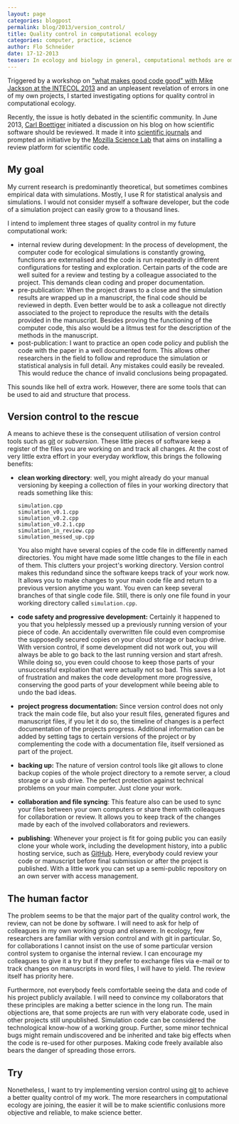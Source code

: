 ```yaml
---
layout: page
categories: blogpost
permalink: blog/2013/version_control/
title: Quality control in computational ecology
categories: computer, practice, science
author: Flo Schneider
date: 17-12-2013
teaser: In ecology and biology in general, computational methods are omnipresent nowadays. Still, few biologists do have a professional training in programming. Our standards are quite far from what is considered good practice in computer science and informatics.
---
```


Triggered by a workshop on ["what makes good code good" with Mike Jackson at the INTECOL 2013](http://www.software.ac.uk/blog/2013-08-23-what-makes-good-code-good-intecol13) and an unpleasent revelation of errors in one of my own projects, I started investigating options for quality control in computational ecology. <!-- more -->

Recently, the issue is hotly debated in the scientific community. In June 2013, [Carl Boettiger](http://carlboettiger.info/2013/07/09/reviewing-software-revisited.html) initiated a discussion on his blog on how scientific software should be reviewed. It made it into [scientific journals](http://www.nature.com/news/mozilla-plan-seeks-to-debug-scientific-code-1.13812) and prompted an initiative by the [Mozilla Science Lab](https://wiki.mozilla.org/ScienceLab) that aims on installing a review platform for scientific code.

## My goal
My current research is predominantly theoretical, but sometimes combines empirical data with simulations. Mostly, I use R for statistical analysis and simulations. I would not consider myself a software developer, but the code of a simulation project can easily grow to a thousand lines.

I intend to implement three stages of quality control in my future computational work:

-	internal review during development: In the process of development, the computer code for ecological simulations is constantly growing, functions are externalised and the code is run repeatedly in different configurations for testing and exploration. Certain parts of the code are well suited for a review and testing by a colleague associated to the project. This demands clean coding and proper documentation.
- 	pre-publication: When the project draws to a close and the simulation results are wrapped up in a manuscript, the final code should be reviewed in depth. Even better would be to ask a colleague not directly associated to the project to reproduce the results with the details provided in the manuscript. Besides proving the functioning of the computer code, this also would be a litmus test for the description of the methods in the manuscript.
-	post-publication: I want to practice an open code policy and publish the code with the paper in a well documented form. This allows other researchers in the field to follow and reproduce the simulation or statistical analysis in full detail. Any mistakes could easily be revealed. This would reduce the chance of invalid conclusions being propagated.

This sounds like hell of extra work. However, there are some tools that can be used to aid and structure that process.

## Version control to the rescue
A means to achieve these is the consequent utilisation of version control tools such as [git](https://git-scm.com/) or *subversion*. These little pieces of software keep a register of the files you are working on and track all changes. At the cost of very little extra effort in your everyday workflow, this brings the following benefits:

- 	**clean working directory**: well, you might already do your manual versioning by keeping a collection of files in your working directory that reads something like this:

		simulation.cpp
		simulation_v0.1.cpp
		simulation_v0.2.cpp
		simulation_v0.2.1.cpp
		simulation_in_review.cpp
		simulation_messed_up.cpp

	You also might have several copies of the code file in differently named directories. You might have made some little changes to the file in each of them. This clutters your project's working directory. Version control makes this redundand since the software keeps track of your work now. It allows you to make changes to your main code file and return to a previous version anytime you want. You even can keep several branches of that single code file. Still, there is only one file found in your working directory called `simulation.cpp`.
- 	**code safety and progressive development:** Certainly it happened to you that you helplessly messed up a previously running version of your piece of code. An accidentally overwritten file could even compromise the supposedly secured copies on your cloud storage or backup drive. With version control, if some development did not work out, you will always be able to go back to the last running version and start afresh. While doing so, you even could choose to keep those parts of your unsuccessful exploation that were actually not so bad. This saves a lot of frustration and makes the code development more progressive, conserving the good parts of your development while beeing able to undo the bad ideas.
- 	**project progress documentation:** Since version control does not only track the main code file, but also your result files, generated figures and manuscript files, if you let it do so, the timeline of changes is a perfect documentation of the projects progress. Additional information can be added by setting tags to certain versions of the project or by complementing the code with a documentation file, itself versioned as part of the project.  
- 	**backing up:** The nature of version control tools like git allows to clone backup copies of the whole project directory to a remote server, a cloud storage or a usb drive. The perfect protection against technical problems on your main computer. Just clone your work.
- 	**collaboration and file syncing**: This feature also can be used to sync your files between your own computers or share them with colleaques for collaboration or review. It allows you to keep track of the changes made by each of the involved collaborators and reviewers.  
- 	**publishing**: Whenever your project is fit for going public you can easily clone your whole work, including the development history, into a public hosting service, such as [GitHub](https://github.com). Here, everybody could review your code or manuscript before final submission or after the project is published. With a little work you can set up a semi-public repository on an own server with access management.

## The human factor
The problem seems to be that the major part of the quality control work, the review, can not be done by software. I will need to ask for help of colleagues in my own working group and elsewere. In ecology, few researchers are familiar with version control and with git in particular. So, for collaborations I cannot insist on the use of some particular version control system to organise the internal review. I can encourage my colleagues to give it a try but if they prefer to exchange files via e-mail or to track changes on manuscripts in word files, I will have to yield. The review itself has priority here.

Furthermore, not everybody feels comfortable seeing the data and code of his project publicly available.  I will need to convince my collaborators that these principles are making a better science in the long run. The main objections are, that some projects are run with very elaborate code, used in other projects still unpublished. Simulation code can be considered the technological know-how of a working group. Further, some minor technical bugs might remain undiscovered and be inherited and take big effects when the code is re-used for other purposes. Making code freely available also bears the danger of spreading those errors.

## Try
Nonetheless, I want to try implementing version control using [git](https://git-scm.com/) to achieve a better quality control of my work. The more researchers in computational ecology are joining, the easier it will be to make scientific conlusions more objective and reliable, to make science better.
